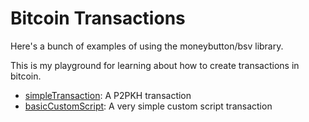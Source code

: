 # Bitcoin Transactions

Here's a bunch of examples of using the moneybutton/bsv library.

This is my playground for learning about how to create transactions in bitcoin.

- [simpleTransaction](/scripts/simpleTransaction.js): A P2PKH transaction
- [basicCustomScript](/scripts/basicCustomScript.js): A very simple custom script transaction